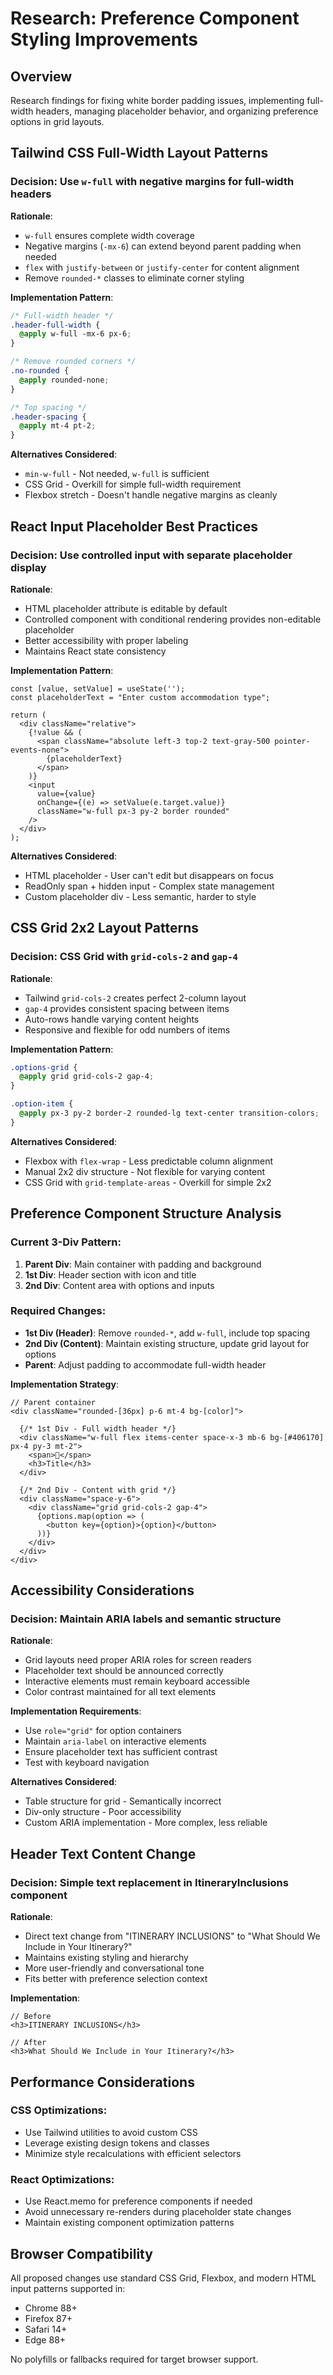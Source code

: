 # Research: Preference Component Styling Improvements

## Overview
Research findings for fixing white border padding issues, implementing full-width headers, managing placeholder behavior, and organizing preference options in grid layouts.

## Tailwind CSS Full-Width Layout Patterns

### Decision: Use `w-full` with negative margins for full-width headers
**Rationale**: 
- `w-full` ensures complete width coverage
- Negative margins (`-mx-6`) can extend beyond parent padding when needed
- `flex` with `justify-between` or `justify-center` for content alignment
- Remove `rounded-*` classes to eliminate corner styling

**Implementation Pattern**:
```css
/* Full-width header */
.header-full-width {
  @apply w-full -mx-6 px-6;
}

/* Remove rounded corners */
.no-rounded {
  @apply rounded-none;
}

/* Top spacing */
.header-spacing {
  @apply mt-4 pt-2;
}
```

**Alternatives Considered**:
- `min-w-full` - Not needed, `w-full` is sufficient
- CSS Grid - Overkill for simple full-width requirement
- Flexbox stretch - Doesn't handle negative margins as cleanly

## React Input Placeholder Best Practices

### Decision: Use controlled input with separate placeholder display
**Rationale**:
- HTML placeholder attribute is editable by default
- Controlled component with conditional rendering provides non-editable placeholder
- Better accessibility with proper labeling
- Maintains React state consistency

**Implementation Pattern**:
```tsx
const [value, setValue] = useState('');
const placeholderText = "Enter custom accommodation type";

return (
  <div className="relative">
    {!value && (
      <span className="absolute left-3 top-2 text-gray-500 pointer-events-none">
        {placeholderText}
      </span>
    )}
    <input
      value={value}
      onChange={(e) => setValue(e.target.value)}
      className="w-full px-3 py-2 border rounded"
    />
  </div>
);
```

**Alternatives Considered**:
- HTML placeholder - User can't edit but disappears on focus
- ReadOnly span + hidden input - Complex state management
- Custom placeholder div - Less semantic, harder to style

## CSS Grid 2x2 Layout Patterns

### Decision: CSS Grid with `grid-cols-2` and `gap-4`
**Rationale**:
- Tailwind `grid-cols-2` creates perfect 2-column layout
- `gap-4` provides consistent spacing between items
- Auto-rows handle varying content heights
- Responsive and flexible for odd numbers of items

**Implementation Pattern**:
```css
.options-grid {
  @apply grid grid-cols-2 gap-4;
}

.option-item {
  @apply px-3 py-2 border-2 rounded-lg text-center transition-colors;
}
```

**Alternatives Considered**:
- Flexbox with `flex-wrap` - Less predictable column alignment
- Manual 2x2 div structure - Not flexible for varying content
- CSS Grid with `grid-template-areas` - Overkill for simple 2x2

## Preference Component Structure Analysis

### Current 3-Div Pattern:
1. **Parent Div**: Main container with padding and background
2. **1st Div**: Header section with icon and title  
3. **2nd Div**: Content area with options and inputs

### Required Changes:
- **1st Div (Header)**: Remove `rounded-*`, add `w-full`, include top spacing
- **2nd Div (Content)**: Maintain existing structure, update grid layout for options
- **Parent**: Adjust padding to accommodate full-width header

**Implementation Strategy**:
```tsx
// Parent container
<div className="rounded-[36px] p-6 mt-4 bg-[color]">
  
  {/* 1st Div - Full width header */}
  <div className="w-full flex items-center space-x-3 mb-6 bg-[#406170] px-4 py-3 mt-2">
    <span>🏨</span>
    <h3>Title</h3>
  </div>
  
  {/* 2nd Div - Content with grid */}
  <div className="space-y-6">
    <div className="grid grid-cols-2 gap-4">
      {options.map(option => (
        <button key={option}>{option}</button>
      ))}
    </div>
  </div>
</div>
```

## Accessibility Considerations

### Decision: Maintain ARIA labels and semantic structure
**Rationale**:
- Grid layouts need proper ARIA roles for screen readers
- Placeholder text should be announced correctly
- Interactive elements must remain keyboard accessible
- Color contrast maintained for all text elements

**Implementation Requirements**:
- Use `role="grid"` for option containers
- Maintain `aria-label` on interactive elements
- Ensure placeholder text has sufficient contrast
- Test with keyboard navigation

**Alternatives Considered**:
- Table structure for grid - Semantically incorrect
- Div-only structure - Poor accessibility
- Custom ARIA implementation - More complex, less reliable

## Header Text Content Change

### Decision: Simple text replacement in ItineraryInclusions component
**Rationale**:
- Direct text change from "ITINERARY INCLUSIONS" to "What Should We Include in Your Itinerary?"
- Maintains existing styling and hierarchy
- More user-friendly and conversational tone
- Fits better with preference selection context

**Implementation**:
```tsx
// Before
<h3>ITINERARY INCLUSIONS</h3>

// After  
<h3>What Should We Include in Your Itinerary?</h3>
```

## Performance Considerations

### CSS Optimizations:
- Use Tailwind utilities to avoid custom CSS
- Leverage existing design tokens and classes
- Minimize style recalculations with efficient selectors

### React Optimizations:
- Use React.memo for preference components if needed
- Avoid unnecessary re-renders during placeholder state changes
- Maintain existing component optimization patterns

## Browser Compatibility

All proposed changes use standard CSS Grid, Flexbox, and modern HTML input patterns supported in:
- Chrome 88+
- Firefox 87+  
- Safari 14+
- Edge 88+

No polyfills or fallbacks required for target browser support.